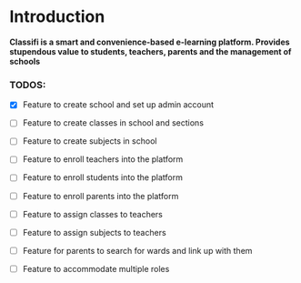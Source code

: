 # Introduction 
**Classifi is a smart and convenience-based e-learning platform. Provides stupendous value to students, 
teachers, parents and the management of schools**



### TODOS: 
- [x] Feature to create school and set up admin account
- [ ] Feature to create classes in school and sections
- [ ] Feature to create subjects in school 
- [ ] Feature to enroll teachers into the platform
- [ ] Feature to enroll students into the platform 
- [ ] Feature to enroll parents into the platform 
- [ ] Feature to assign classes to teachers 
- [ ] Feature to assign subjects to teachers 
- [ ] Feature for parents to search for wards and link up with them 
- [ ] Feature to accommodate multiple roles 


